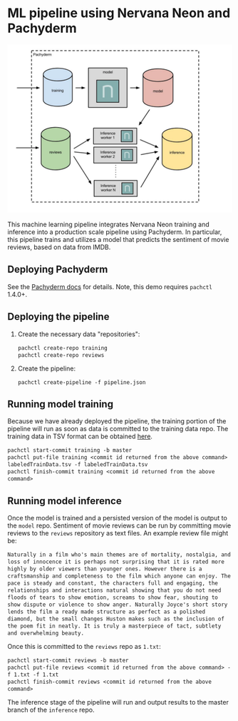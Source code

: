 # ML pipeline using Nervana Neon and Pachyderm

![alt tag](pipeline.jpg)

This machine learning pipeline integrates Nervana Neon training and inference into a production scale pipeline using Pachyderm.  In particular, this pipeline trains and utilizes a model that predicts the sentiment of movie reviews, based on data from IMDB.

## Deploying Pachyderm

See the [Pachyderm docs](http://docs.pachyderm.io/en/latest/) for details. Note, this demo requires `pachctl` 1.4.0+.  

## Deploying the pipeline

1. Create the necessary data "repositories":

    ```
    pachctl create-repo training
    pachctl create-repo reviews
    ```

2. Create the pipeline:

    ```
    pachctl create-pipeline -f pipeline.json
    ```

## Running model training

Because we have already deployed the pipeline, the training portion of the pipeline will run as soon as data is committed to the training data repo.  The training data in TSV format can be obtained [here](https://www.kaggle.com/c/word2vec-nlp-tutorial/data).

```
pachctl start-commit training -b master
pachctl put-file training <commit id returned from the above command> labeledTrainData.tsv -f labeledTrainData.tsv
pachctl finish-commit training <commit id returned from the above command>
```

## Running model inference

Once the model is trained and a persisted version of the model is output to the `model` repo.  Sentiment of movie reviews can be run by committing movie reviews to the `reviews` repository as text files.  An example review file might be:

```
Naturally in a film who's main themes are of mortality, nostalgia, and loss of innocence it is perhaps not surprising that it is rated more highly by older viewers than younger ones. However there is a craftsmanship and completeness to the film which anyone can enjoy. The pace is steady and constant, the characters full and engaging, the relationships and interactions natural showing that you do not need floods of tears to show emotion, screams to show fear, shouting to show dispute or violence to show anger. Naturally Joyce's short story lends the film a ready made structure as perfect as a polished diamond, but the small changes Huston makes such as the inclusion of the poem fit in neatly. It is truly a masterpiece of tact, subtlety and overwhelming beauty.
```

Once this is committed to the `reviews` repo as `1.txt`:

```
pachctl start-commit reviews -b master
pachctl put-file reviews <commit id returned from the above command> -f 1.txt -f 1.txt
pachctl finish-commit reviews <commit id returned from the above command>
```

The inference stage of the pipeline will run and output results to the master branch of the `inference` repo.
